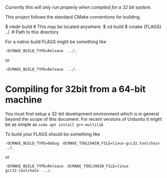 *Currently this will only run properly when compiled for a 32 bit system.*

This project follows the standard CMake conventions for building.

   $ mkdir build          # This may be located anywhere.
   $ cd build
   $ cmake {FLAGS} ../.   # Path to this directory

For a native build FLAGS might be something like 

   `-DCMAKE_BUILD_TYPE=Release  ../.`

or

   `-DCMAKE_BUILD_TYPE=Release  ../.`
   
# Compiling for 32bit from a 64-bit machine

You must first setup a 32-bit development environment which is in
general beyond the scope of this document.  For recent versions of
Unbuntu it might be as simple as
  `sudo apt install g++-multilib`

To build your FLAGS should be something like 

   `-DCMAKE_BUILD_TYPE=Debug -DCMAKE_TOOLCHAIN_FILE=linux-gcc32.toolchain  ../.`
   
or 

   `-DCMAKE_BUILD_TYPE=Release -DCMAKE_TOOLCHAIN_FILE=linux-gcc32.toolchain  ../.`


